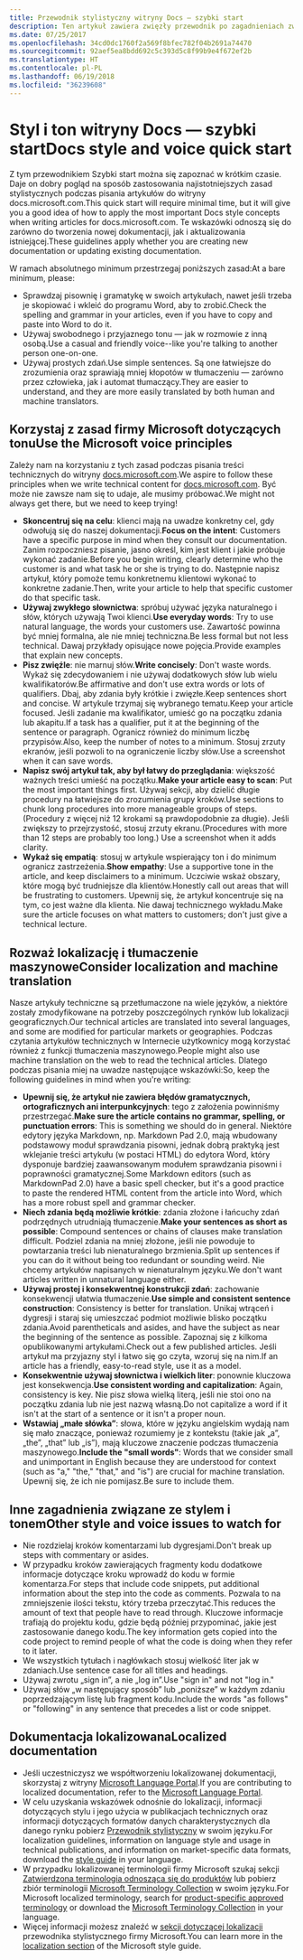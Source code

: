 ```yaml
---
title: Przewodnik stylistyczny witryny Docs — szybki start
description: Ten artykuł zawiera zwięzły przewodnik po zagadnieniach związanych ze stylem, zawierający podstawowe tematy umożliwiające rozpoczęcie pracy z witryną docs.microsoft.com.
ms.date: 07/25/2017
ms.openlocfilehash: 34cd0dc1760f2a569f8bfec782f04b2691a74470
ms.sourcegitcommit: 92aef5ea8bdd692c5c393d5c8f99b9e4f672ef2b
ms.translationtype: HT
ms.contentlocale: pl-PL
ms.lasthandoff: 06/19/2018
ms.locfileid: "36239608"
---
```

# <a name="docs-style-and-voice-quick-start"></a><span data-ttu-id="21fa8-103">Styl i ton witryny Docs — szybki start</span><span class="sxs-lookup"><span data-stu-id="21fa8-103">Docs style and voice quick start</span></span>

<span data-ttu-id="21fa8-104">Z tym przewodnikiem Szybki start można się zapoznać w krótkim czasie. Daje on dobry pogląd na sposób zastosowania najistotniejszych zasad stylistycznych podczas pisania artykułów do witryny docs.microsoft.com.</span><span class="sxs-lookup"><span data-stu-id="21fa8-104">This quick start will require minimal time, but it will give you a good idea of how to apply the most important Docs style concepts when writing articles for docs.microsoft.com.</span></span> <span data-ttu-id="21fa8-105">Te wskazówki odnoszą się do zarówno do tworzenia nowej dokumentacji, jak i aktualizowania istniejącej.</span><span class="sxs-lookup"><span data-stu-id="21fa8-105">These guidelines apply whether you are creating new documentation or updating existing documentation.</span></span>

<span data-ttu-id="21fa8-106">W ramach absolutnego minimum przestrzegaj poniższych zasad:</span><span class="sxs-lookup"><span data-stu-id="21fa8-106">At a bare minimum, please:</span></span>

- <span data-ttu-id="21fa8-107">Sprawdzaj pisownię i gramatykę w swoich artykułach, nawet jeśli trzeba je skopiować i wkleić do programu Word, aby to zrobić.</span><span class="sxs-lookup"><span data-stu-id="21fa8-107">Check the spelling and grammar in your articles, even if you have to copy and paste into Word to do it.</span></span>
- <span data-ttu-id="21fa8-108">Używaj swobodnego i przyjaznego tonu — jak w rozmowie z inną osobą.</span><span class="sxs-lookup"><span data-stu-id="21fa8-108">Use a casual and friendly voice--like you're talking to another person one-on-one.</span></span>
- <span data-ttu-id="21fa8-109">Używaj prostych zdań.</span><span class="sxs-lookup"><span data-stu-id="21fa8-109">Use simple sentences.</span></span> <span data-ttu-id="21fa8-110">Są one łatwiejsze do zrozumienia oraz sprawiają mniej kłopotów w tłumaczeniu — zarówno przez człowieka, jak i automat tłumaczący.</span><span class="sxs-lookup"><span data-stu-id="21fa8-110">They are easier to understand, and they are more easily translated by both human and machine translators.</span></span>

## <a name="use-the-microsoft-voice-principles"></a><span data-ttu-id="21fa8-111">Korzystaj z zasad firmy Microsoft dotyczących tonu</span><span class="sxs-lookup"><span data-stu-id="21fa8-111">Use the Microsoft voice principles</span></span>

<span data-ttu-id="21fa8-112">Zależy nam na korzystaniu z tych zasad podczas pisania treści technicznych do witryny [docs.microsoft.com](https://docs.microsoft.com).</span><span class="sxs-lookup"><span data-stu-id="21fa8-112">We aspire to follow these principles when we write technical content for [docs.microsoft.com](https://docs.microsoft.com).</span></span> <span data-ttu-id="21fa8-113">Być może nie zawsze nam się to udaje, ale musimy próbować.</span><span class="sxs-lookup"><span data-stu-id="21fa8-113">We might not always get there, but we need to keep trying!</span></span>

- <span data-ttu-id="21fa8-114">**Skoncentruj się na celu**: klienci mają na uwadze konkretny cel, gdy odwołują się do naszej dokumentacji.</span><span class="sxs-lookup"><span data-stu-id="21fa8-114">**Focus on the intent**: Customers have a specific purpose in mind when they consult our documentation.</span></span> <span data-ttu-id="21fa8-115">Zanim rozpoczniesz pisanie, jasno określ, kim jest klient i jakie próbuje wykonać zadanie.</span><span class="sxs-lookup"><span data-stu-id="21fa8-115">Before you begin writing, clearly determine who the customer is and what task he or she is trying to do.</span></span> <span data-ttu-id="21fa8-116">Następnie napisz artykuł, który pomoże temu konkretnemu klientowi wykonać to konkretne zadanie.</span><span class="sxs-lookup"><span data-stu-id="21fa8-116">Then, write your article to help that specific customer do that specific task.</span></span>
- <span data-ttu-id="21fa8-117">**Używaj zwykłego słownictwa**: spróbuj używać języka naturalnego i słów, których używają Twoi klienci.</span><span class="sxs-lookup"><span data-stu-id="21fa8-117">**Use everyday words**: Try to use natural language, the words your customers use.</span></span> <span data-ttu-id="21fa8-118">Zawartość powinna być mniej formalna, ale nie mniej techniczna.</span><span class="sxs-lookup"><span data-stu-id="21fa8-118">Be less formal but not less technical.</span></span> <span data-ttu-id="21fa8-119">Dawaj przykłady opisujące nowe pojęcia.</span><span class="sxs-lookup"><span data-stu-id="21fa8-119">Provide examples that explain new concepts.</span></span>
- <span data-ttu-id="21fa8-120">**Pisz zwięźle**: nie marnuj słów.</span><span class="sxs-lookup"><span data-stu-id="21fa8-120">**Write concisely**: Don't waste words.</span></span> <span data-ttu-id="21fa8-121">Wykaż się zdecydowaniem i nie używaj dodatkowych słów lub wielu kwalifikatorów.</span><span class="sxs-lookup"><span data-stu-id="21fa8-121">Be affirmative and don't use extra words or lots of qualifiers.</span></span> <span data-ttu-id="21fa8-122">Dbaj, aby zdania były krótkie i zwięzłe.</span><span class="sxs-lookup"><span data-stu-id="21fa8-122">Keep sentences short and concise.</span></span> <span data-ttu-id="21fa8-123">W artykule trzymaj się wybranego tematu.</span><span class="sxs-lookup"><span data-stu-id="21fa8-123">Keep your article focused.</span></span> <span data-ttu-id="21fa8-124">Jeśli zadanie ma kwalifikator, umieść go na początku zdania lub akapitu.</span><span class="sxs-lookup"><span data-stu-id="21fa8-124">If a task has a qualifier, put it at the beginning of the sentence or paragraph.</span></span> <span data-ttu-id="21fa8-125">Ogranicz również do minimum liczbę przypisów.</span><span class="sxs-lookup"><span data-stu-id="21fa8-125">Also, keep the number of notes to a minimum.</span></span> <span data-ttu-id="21fa8-126">Stosuj zrzuty ekranów, jeśli pozwoli to na ograniczenie liczby słów.</span><span class="sxs-lookup"><span data-stu-id="21fa8-126">Use a screenshot when it can save words.</span></span>
- <span data-ttu-id="21fa8-127">**Napisz swój artykuł tak, aby był łatwy do przeglądania**: większość ważnych treści umieść na początku.</span><span class="sxs-lookup"><span data-stu-id="21fa8-127">**Make your article easy to scan**: Put the most important things first.</span></span> <span data-ttu-id="21fa8-128">Używaj sekcji, aby dzielić długie procedury na łatwiejsze do zrozumienia grupy kroków.</span><span class="sxs-lookup"><span data-stu-id="21fa8-128">Use sections to chunk long procedures into more manageable groups of steps.</span></span> <span data-ttu-id="21fa8-129">(Procedury z więcej niż 12 krokami są prawdopodobnie za długie). Jeśli zwiększy to przejrzystość, stosuj zrzuty ekranu.</span><span class="sxs-lookup"><span data-stu-id="21fa8-129">(Procedures with more than 12 steps are probably too long.) Use a screenshot when it adds clarity.</span></span>
- <span data-ttu-id="21fa8-130">**Wykaż się empatią**: stosuj w artykule wspierający ton i do minimum ogranicz zastrzeżenia.</span><span class="sxs-lookup"><span data-stu-id="21fa8-130">**Show empathy**: Use a supportive tone in the article, and keep disclaimers to a minimum.</span></span> <span data-ttu-id="21fa8-131">Uczciwie wskaż obszary, które mogą być trudniejsze dla klientów.</span><span class="sxs-lookup"><span data-stu-id="21fa8-131">Honestly call out areas that will be frustrating to customers.</span></span> <span data-ttu-id="21fa8-132">Upewnij się, że artykuł koncentruje się na tym, co jest ważne dla klienta. Nie dawaj technicznego wykładu.</span><span class="sxs-lookup"><span data-stu-id="21fa8-132">Make sure the article focuses on what matters to customers; don't just give a technical lecture.</span></span>

## <a name="consider-localization-and-machine-translation"></a><span data-ttu-id="21fa8-133">Rozważ lokalizację i tłumaczenie maszynowe</span><span class="sxs-lookup"><span data-stu-id="21fa8-133">Consider localization and machine translation</span></span>

<span data-ttu-id="21fa8-134">Nasze artykuły techniczne są przetłumaczone na wiele języków, a niektóre zostały zmodyfikowane na potrzeby poszczególnych rynków lub lokalizacji geograficznych.</span><span class="sxs-lookup"><span data-stu-id="21fa8-134">Our technical articles are translated into several languages, and some are modified for particular markets or geographies.</span></span> <span data-ttu-id="21fa8-135">Podczas czytania artykułów technicznych w Internecie użytkownicy mogą korzystać również z funkcji tłumaczenia maszynowego.</span><span class="sxs-lookup"><span data-stu-id="21fa8-135">People might also use machine translation on the web to read the technical articles.</span></span> <span data-ttu-id="21fa8-136">Dlatego podczas pisania miej na uwadze następujące wskazówki:</span><span class="sxs-lookup"><span data-stu-id="21fa8-136">So, keep the following guidelines in mind when you're writing:</span></span>

- <span data-ttu-id="21fa8-137">**Upewnij się, że artykuł nie zawiera błędów gramatycznych, ortograficznych ani interpunkcyjnych**: tego z założenia powinniśmy przestrzegać.</span><span class="sxs-lookup"><span data-stu-id="21fa8-137">**Make sure the article contains no grammar, spelling, or punctuation errors**: This is something we should do in general.</span></span> <span data-ttu-id="21fa8-138">Niektóre edytory języka Markdown, np. Markdown Pad 2.0, mają wbudowany podstawowy moduł sprawdzania pisowni, jednak dobrą praktyką jest wklejanie treści artykułu (w postaci HTML) do edytora Word, który dysponuje bardziej zaawansowanym modułem sprawdzania pisowni i poprawności gramatycznej.</span><span class="sxs-lookup"><span data-stu-id="21fa8-138">Some Markdown editors (such as MarkdownPad 2.0) have a basic spell checker, but it's a good practice to paste the rendered HTML content from the article into Word, which has a more robust spell and grammar checker.</span></span>
- <span data-ttu-id="21fa8-139">**Niech zdania będą możliwie krótkie**: zdania złożone i łańcuchy zdań podrzędnych utrudniają tłumaczenie.</span><span class="sxs-lookup"><span data-stu-id="21fa8-139">**Make your sentences as short as possible**: Compound sentences or chains of clauses make translation difficult.</span></span> <span data-ttu-id="21fa8-140">Podziel zdania na mniej złożone, jeśli nie powoduje to powtarzania treści lub nienaturalnego brzmienia.</span><span class="sxs-lookup"><span data-stu-id="21fa8-140">Split up sentences if you can do it without being too redundant or sounding weird.</span></span> <span data-ttu-id="21fa8-141">Nie chcemy artykułów napisanych w nienaturalnym języku.</span><span class="sxs-lookup"><span data-stu-id="21fa8-141">We don't want articles written in unnatural language either.</span></span>
- <span data-ttu-id="21fa8-142">**Używaj prostej i konsekwentnej konstrukcji zdań**: zachowanie konsekwencji ułatwia tłumaczenie.</span><span class="sxs-lookup"><span data-stu-id="21fa8-142">**Use simple and consistent sentence construction**: Consistency is better for translation.</span></span> <span data-ttu-id="21fa8-143">Unikaj wtrąceń i dygresji i staraj się umieszczać podmiot możliwie blisko początku zdania.</span><span class="sxs-lookup"><span data-stu-id="21fa8-143">Avoid parentheticals and asides, and have the subject as near the beginning of the sentence as possible.</span></span> <span data-ttu-id="21fa8-144">Zapoznaj się z kilkoma opublikowanymi artykułami.</span><span class="sxs-lookup"><span data-stu-id="21fa8-144">Check out a few published articles.</span></span> <span data-ttu-id="21fa8-145">Jeśli artykuł ma przyjazny styl i łatwo się go czyta, wzoruj się na nim.</span><span class="sxs-lookup"><span data-stu-id="21fa8-145">If an article has a friendly, easy-to-read style, use it as a model.</span></span>
- <span data-ttu-id="21fa8-146">**Konsekwentnie używaj słownictwa i wielkich liter**: ponownie kluczowa jest konsekwencja.</span><span class="sxs-lookup"><span data-stu-id="21fa8-146">**Use consistent wording and capitalization**: Again, consistency is key.</span></span> <span data-ttu-id="21fa8-147">Nie pisz słowa wielką literą, jeśli nie stoi ono na początku zdania lub nie jest nazwą własną.</span><span class="sxs-lookup"><span data-stu-id="21fa8-147">Do not capitalize a word if it isn't at the start of a sentence or it isn't a proper noun.</span></span>
- <span data-ttu-id="21fa8-148">**Wstawiaj „małe słówka”**: słowa, które w języku angielskim wydają nam się mało znaczące, ponieważ rozumiemy je z kontekstu (takie jak „a”, „the”, „that” lub „is”), mają kluczowe znaczenie podczas tłumaczenia maszynowego.</span><span class="sxs-lookup"><span data-stu-id="21fa8-148">**Include the "small words"**: Words that we consider small and unimportant in English because they are understood for context (such as "a," "the," "that," and "is") are crucial for machine translation.</span></span> <span data-ttu-id="21fa8-149">Upewnij się, że ich nie pomijasz.</span><span class="sxs-lookup"><span data-stu-id="21fa8-149">Be sure to include them.</span></span>

## <a name="other-style-and-voice-issues-to-watch-for"></a><span data-ttu-id="21fa8-150">Inne zagadnienia związane ze stylem i tonem</span><span class="sxs-lookup"><span data-stu-id="21fa8-150">Other style and voice issues to watch for</span></span>

- <span data-ttu-id="21fa8-151">Nie rozdzielaj kroków komentarzami lub dygresjami.</span><span class="sxs-lookup"><span data-stu-id="21fa8-151">Don't break up steps with commentary or asides.</span></span>
- <span data-ttu-id="21fa8-152">W przypadku kroków zawierających fragmenty kodu dodatkowe informacje dotyczące kroku wprowadź do kodu w formie komentarza.</span><span class="sxs-lookup"><span data-stu-id="21fa8-152">For steps that include code snippets, put additional information about the step into the code as comments.</span></span> <span data-ttu-id="21fa8-153">Pozwala to na zmniejszenie ilości tekstu, który trzeba przeczytać.</span><span class="sxs-lookup"><span data-stu-id="21fa8-153">This reduces the amount of text that people have to read through.</span></span> <span data-ttu-id="21fa8-154">Kluczowe informacje trafiają do projektu kodu, gdzie będą później przypominać, jakie jest zastosowanie danego kodu.</span><span class="sxs-lookup"><span data-stu-id="21fa8-154">The key information gets copied into the code project to remind people of what the code is doing when they refer to it later.</span></span>
- <span data-ttu-id="21fa8-155">We wszystkich tytułach i nagłówkach stosuj wielkość liter jak w zdaniach.</span><span class="sxs-lookup"><span data-stu-id="21fa8-155">Use sentence case for all titles and headings.</span></span>
- <span data-ttu-id="21fa8-156">Używaj zwrotu „sign in”, a nie „log in”.</span><span class="sxs-lookup"><span data-stu-id="21fa8-156">Use "sign in" and not "log in."</span></span>
- <span data-ttu-id="21fa8-157">Używaj słów „w następujący sposób” lub „poniższe” w każdym zdaniu poprzedzającym listę lub fragment kodu.</span><span class="sxs-lookup"><span data-stu-id="21fa8-157">Include the words "as follows" or "following" in any sentence that precedes a list or code snippet.</span></span>

## <a name="localized-documentation"></a><span data-ttu-id="21fa8-158">Dokumentacja lokalizowana</span><span class="sxs-lookup"><span data-stu-id="21fa8-158">Localized documentation</span></span>

- <span data-ttu-id="21fa8-159">Jeśli uczestniczysz we współtworzeniu lokalizowanej dokumentacji, skorzystaj z witryny [Microsoft Language Portal](https://www.microsoft.com/Language/Default.aspx).</span><span class="sxs-lookup"><span data-stu-id="21fa8-159">If you are contributing to localized documentation, refer to the [Microsoft Language Portal](https://www.microsoft.com/Language/Default.aspx).</span></span>
- <span data-ttu-id="21fa8-160">W celu uzyskania wskazówek odnośnie do lokalizacji, informacji dotyczących stylu i jego użycia w publikacjach technicznych oraz informacji dotyczących formatów danych charakterystycznych dla danego rynku pobierz [Przewodnik stylistyczny](https://www.microsoft.com/Language/StyleGuides) w swoim języku.</span><span class="sxs-lookup"><span data-stu-id="21fa8-160">For localization guidelines, information on language style and usage in technical publications, and information on market-specific data formats, download the [style guide](https://www.microsoft.com/Language/StyleGuides) in your language.</span></span>
- <span data-ttu-id="21fa8-161">W przypadku lokalizowanej terminologii firmy Microsoft szukaj sekcji [Zatwierdzona terminologia odnosząca się do produktów](https://www.microsoft.com/Language/Default.aspx) lub pobierz zbiór terminologii [Microsoft Terminology Collection](https://www.microsoft.com/Language/Terminology.aspx) w swoim języku.</span><span class="sxs-lookup"><span data-stu-id="21fa8-161">For Microsoft localized terminology, search for [product-specific approved terminology](https://www.microsoft.com/Language/Default.aspx) or download the [Microsoft Terminology Collection](https://www.microsoft.com/Language/Terminology.aspx) in your language.</span></span>
- <span data-ttu-id="21fa8-162">Więcej informacji możesz znaleźć w [sekcji dotyczącej lokalizacji](https://docs.microsoft.com/style-guide/global-communications/) przewodnika stylistycznego firmy Microsoft.</span><span class="sxs-lookup"><span data-stu-id="21fa8-162">You can learn more in the [localization section](https://docs.microsoft.com/style-guide/global-communications/) of the Microsoft style guide.</span></span>
